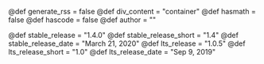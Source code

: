 <!-- @def prepath = "www.julialang.org" -->

<!-- NOTE: don't change what's below -->
@def generate_rss = false
@def div_content = "container" <!-- instead of franklin-content -->
@def hasmath = false <!-- by default pages don't have maths or code -->
@def hascode = false
@def author = ""

<!-- Templating of the Downloads -->
@def stable_release = "1.4.0"
@def stable_release_short = "1.4"
@def stable_release_date = "March 21, 2020"
@def lts_release = "1.0.5"
@def lts_release_short = "1.0"
@def lts_release_date = "Sep 9, 2019"

<!-- @def upcoming_release  -->
